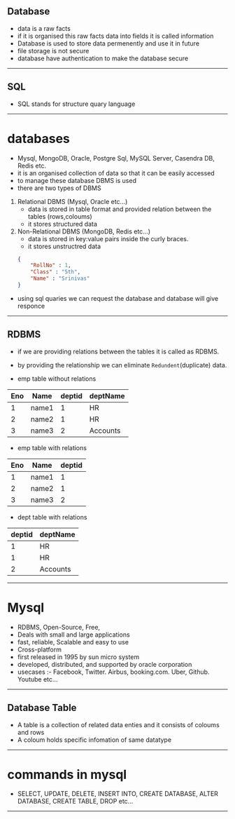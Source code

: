 ## Database
- data is a raw facts 
- if it is organised this raw facts data into fields it is called information 
- Database is used to store data permenently and use it in future 
- file storage is not secure 
- database have authentication to make the database secure 
---
## SQL
- SQL stands for structure quary language
---
# databases
- Mysql, MongoDB, Oracle, Postgre Sql, MySQL Server, Casendra DB, Redis etc.
- it is an organised collection of data so that it can be easily accessed 
- to manage these database DBMS is used
- there are two types of DBMS
1. Relational DBMS (Mysql, Oracle etc...)
    - data is stored in table format and provided relation between the tables (rows,coloums)
    - it stores structured data
2. Non-Relational DBMS (MongoDB, Redis etc...)
    - data is stored in key:value pairs inside the curly braces.
    - it stores unstructred data
    ```json
    {
        "RollNo" : 1,
        "Class" : "5th",
        "Name" : "Srinivas" 
    }
    ```
- using sql quaries we can request the database and database will give responce

---
## RDBMS
- if we are providing relations between the tables it is called as RDBMS.
- by providing the relationship we can eliminate `Redundent`(duplicate) data.

- emp table without relations

| Eno | Name | deptid | deptName |
| -------- | ------- | --------- | --------- |
| 1 | name1 |  1 | HR |
| 2 | name2 |  1 | HR |
| 3 | name3 |  2 | Accounts |

- emp table with relations

| Eno | Name | deptid |
| -------- | ------- | ------- |
| 1 | name1 |  1 |
| 2 | name2 |  1 |
| 3 | name3 |  2 |

- dept table with relations

| deptid | deptName |
| ------- | --------- |
|  1 | HR |
|  1 | HR |
|  2 | Accounts |


---
# Mysql
- RDBMS, Open-Source, Free, 
- Deals with small and large applications
- fast, reliable, Scalable and easy to use
- Cross-platform 
- first released in 1995 by sun micro system 
- developed, distributed, and supported by oracle corporation
- usecases :- Facebook, Twitter. Airbus, booking.com. Uber, Github. Youtube etc...
---
## Database Table
- A table is a collection of related data enties and it consists of coloums and rows
- A coloum holds specific infomation of same datatype
---





# commands in mysql
- SELECT,  UPDATE, DELETE, INSERT INTO, CREATE DATABASE, ALTER DATABASE, CREATE TABLE, DROP etc...


---
